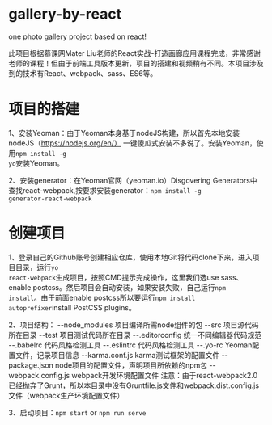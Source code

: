 # gallery-by-react
one photo gallery project based on react!

此项目根据慕课网Mater Liu老师的React实战-打造画廊应用课程完成，非常感谢老师的课程！但由于前端工具版本更新，项目的搭建和视频稍有不同。本项目涉及到的技术有React、webpack、sass、ES6等。

# 项目的搭建
1、安装Yeoman：由于Yeoman本身基于nodeJS构建，所以首先本地安装nodeJS（https://nodejs.org/en/） 一键傻瓜式安装不多说了。安装Yeoman，使用<code>npm install -g yo</code>安装Yeoman。

2、安装generator：在Yeoman官网（yeoman.io）Disgovering Generators中查找react-webpack,按要求安装generator：<code>npm install -g generator-react-webpack</code>

# 创建项目
1、登录自己的Github账号创建相应仓库，使用本地Git将代码clone下来，进入项目目录，运行<code>yo react-webpack</code>生成项目，按照CMD提示完成操作，这里我们选use sass、enable postcss。然后项目会自动安装，如果安装失败，自己运行<code>npm install</code>。由于前面enable postcss所以要运行<code>npm install autoprefixer</code>install PostCSS plugins。

2、项目结构：
--node_modules 项目编译所需node组件的包
--src 项目源代码所在目录
--test 项目测试代码所在目录
--.editorconfig 统一不同编辑器代码规范
--.babelrc 代码风格检测工具
--.eslintrc 代码风格检测工具
--.yo-rc Yeoman配置文件，记录项目信息
--karma.conf.js karma测试框架的配置文件
--package.json node项目的配置文件，声明项目所依赖的npm包
--webpack.config.js webpack开发环境配置文件
注意：由于react-webpack2.0已经抛弃了Grunt，所以本目录中没有Gruntfile.js文件和webpack.dist.config.js文件（webpack生产环境配置文件）

3、启动项目：<code>npm start</code> or <code>npm run serve</code>



